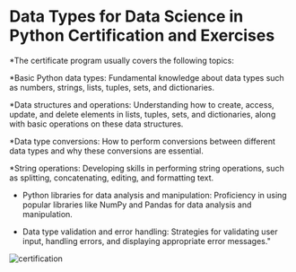 # Data Types for Data Science in Python Certification and Exercises
*The certificate program usually covers the following topics:

*Basic Python data types: Fundamental knowledge about data types such as numbers, strings, lists, tuples, sets, and dictionaries.

*Data structures and operations: Understanding how to create, access, update, and delete elements in lists, tuples, sets, and dictionaries, along with basic operations on these data structures.

*Data type conversions: How to perform conversions between different data types and why these conversions are essential.

*String operations: Developing skills in performing string operations, such as splitting, concatenating, editing, and formatting text.

* Python libraries for data analysis and manipulation: Proficiency in using popular libraries like NumPy and Pandas for data analysis and manipulation.

* Data type validation and error handling: Strategies for validating user input, handling errors, and displaying appropriate error messages."

![certification](https://resmim.net/cdn/2023/07/23/SYcejT.png)
